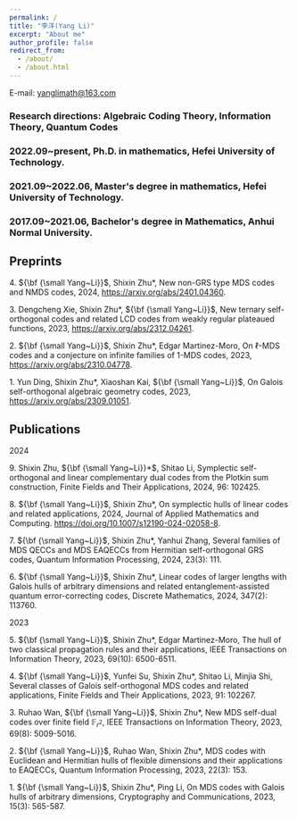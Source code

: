 ```yaml
---
permalink: /
title: "李洋(Yang Li)"
excerpt: "About me"
author_profile: false
redirect_from: 
  - /about/
  - /about.html
---
```



E-mail: yanglimath@163.com

### Research directions: Algebraic Coding Theory, Information Theory, Quantum Codes


### 2022.09~present, Ph.D. in mathematics, Hefei University of Technology.
### 2021.09~2022.06, Master's degree in mathematics, Hefei University of Technology.
### 2017.09~2021.06, Bachelor's degree in Mathematics, Anhui Normal University.

## Preprints

$4.$ ${\bf {\small Yang~Li}}$, Shixin Zhu*, New non-GRS type MDS codes and NMDS codes, 2024, https://arxiv.org/abs/2401.04360.  

$3.$ Dengcheng Xie, Shixin Zhu*, ${\bf {\small Yang~Li}}$, New ternary self-orthogonal codes and related LCD codes from weakly regular plateaued functions, 2023, https://arxiv.org/abs/2312.04261. 

$2.$ ${\bf {\small Yang~Li}}$, Shixin Zhu*, Edgar Martinez-Moro, On $\ell$-MDS codes and a conjecture on infinite families of $1$-MDS codes, 2023, https://arxiv.org/abs/2310.04778. 

$1.$ Yun Ding, Shixin Zhu*, Xiaoshan Kai, ${\bf {\small Yang~Li}}$, On Galois self-orthogonal algebraic geometry codes, 2023, https://arxiv.org/abs/2309.01051.  





## Publications  

2024 

$9.$ Shixin Zhu, ${\bf {\small Yang~Li}}*$, Shitao Li, Symplectic self-orthogonal and linear complementary dual codes from the Plotkin sum construction, Finite Fields and Their Applications, 
2024, 96: 102425.

$8.$ ${\bf {\small Yang~Li}}$, Shixin Zhu*, On symplectic hulls of linear codes and related applications, 2024, Journal of Applied Mathematics and Computing. https://doi.org/10.1007/s12190-024-02058-8.   

$7.$ ${\bf {\small Yang~Li}}$, Shixin Zhu*, Yanhui Zhang, Several families of MDS QECCs and MDS EAQECCs from Hermitian self-orthogonal GRS codes, Quantum Information Processing, 2024, 23(3): 111.  

$6.$ ${\bf {\small Yang~Li}}$, Shixin Zhu*, Linear codes of larger lengths with Galois hulls of arbitrary dimensions and related entanglement-assisted quantum error-correcting codes, Discrete Mathematics, 2024, 347(2): 113760. 

2023

$5.$ ${\bf {\small Yang~Li}}$, Shixin Zhu*, Edgar Martinez-Moro, The hull of two classical propagation rules and their applications, IEEE Transactions on Information Theory, 2023, 69(10): 6500-6511. 

$4.$ ${\bf {\small Yang~Li}}$, Yunfei Su, Shixin Zhu*, Shitao Li, Minjia Shi, Several classes of Galois self-orthogonal MDS codes and related applications, Finite Fields and Their Applications, 2023, 91: 102267. 

$3.$ Ruhao Wan, ${\bf {\small Yang~Li}}$, Shixin Zhu*, New MDS self-dual codes over finite field $\mathbb{F}_{r^2}$, IEEE Transactions on Information Theory, 2023, 69(8): 5009-5016. 

$2.$ ${\bf {\small Yang~Li}}$, Ruhao Wan, Shixin Zhu*, MDS codes with Euclidean and Hermitian hulls of flexible dimensions and their applications to EAQECCs, Quantum Information Processing, 2023, 22(3): 153.  

$1.$ ${\bf {\small Yang~Li}}$, Shixin Zhu*, Ping Li, On MDS codes with Galois hulls of arbitrary dimensions, Cryptography and Communications, 2023, 15(3): 565-587.


